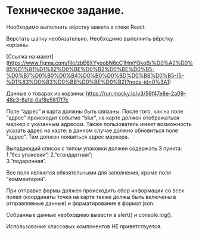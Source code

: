 
# Техническое задание.

Необходимо выполнить вёрстку макета в стеке React.

Верстать шапку необязательно. Необходимо выполнить вёрстку корзины.

[Ссылка на макет] (https://www.figma.com/file/zbE6XYyoobN6cC1HmYOkoB/%D0%A2%D0%B5%D1%81%D1%82%D0%BE%D0%B2%D0%BE%D0%B5-%D0%B7%D0%B0%D0%B4%D0%B0%D0%BD%D0%B8%D0%B5-(5-%D1%83%D0%B3%D0%BB%D0%BE%D0%B2)?node-id=0%3A1)

Данные о товарах из корзины: https://run.mocky.io/v3/59f47e8e-2a09-48c3-8a1d-0af8e5817f7c

Поле “адрес” и карта должны быть связаны. После того, как на поле “адрес” происходит событие “blur”, на карте должен отображаться маркер с указанным адресом.
Также пользователь имеет возможность указать адрес на карте: в данном случае должно обновиться поле “адрес”. Там должен появиться адрес маркера.

Выпадающий список с типом упаковки должен содержать 3 пункта: 
1.”без упаковки”;
2.”стандартная”;  
3.”подарочная”.

Все поля являются обязятельными для заполнения, кроме поля “комментарий”.

При отправке формы должен происходить сбор информации со всех полей (координаты точки на карте также должы быть включены в отправляемые данные) и форматирование в формат json.

Собранные данные необходимо вывести в alert()  и console.log().

Использование классовых компонентов НЕ приветствуется.

